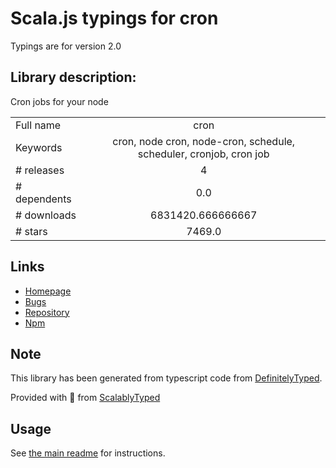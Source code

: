 
# Scala.js typings for cron

Typings are for version 2.0

## Library description:
Cron jobs for your node

|                    |                 |
| ------------------ | :-------------: |
| Full name          | cron |
| Keywords           | cron, node cron, node-cron, schedule, scheduler, cronjob, cron job |
| # releases         | 4 |
| # dependents       | 0.0 |
| # downloads        | 6831420.666666667 |
| # stars            | 7469.0 |

## Links
- [Homepage](https://github.com/kelektiv/node-cron#readme)
- [Bugs](http://github.com/kelektiv/node-cron/issues)
- [Repository](https://github.com/kelektiv/node-cron)
- [Npm](https://www.npmjs.com/package/cron)
    


## Note
This library has been generated from typescript code from [DefinitelyTyped](https://definitelytyped.org).

Provided with :purple_heart: from [ScalablyTyped](https://github.com/oyvindberg/ScalablyTyped)

## Usage
See [the main readme](../../readme.md) for instructions.


